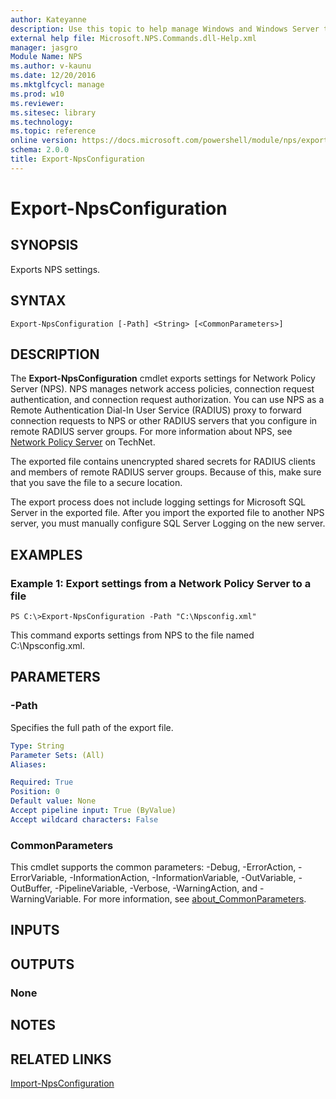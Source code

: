 ```yaml
---
author: Kateyanne
description: Use this topic to help manage Windows and Windows Server technologies with Windows PowerShell.
external help file: Microsoft.NPS.Commands.dll-Help.xml
manager: jasgro
Module Name: NPS
ms.author: v-kaunu
ms.date: 12/20/2016
ms.mktglfcycl: manage
ms.prod: w10
ms.reviewer: 
ms.sitesec: library
ms.technology: 
ms.topic: reference
online version: https://docs.microsoft.com/powershell/module/nps/export-npsconfiguration?view=windowsserver2022-ps&wt.mc_id=ps-gethelp
schema: 2.0.0
title: Export-NpsConfiguration
---
```


# Export-NpsConfiguration

## SYNOPSIS
Exports NPS settings.

## SYNTAX

```
Export-NpsConfiguration [-Path] <String> [<CommonParameters>]
```

## DESCRIPTION
The **Export-NpsConfiguration** cmdlet exports settings for Network Policy Server (NPS).
NPS manages network access policies, connection request authentication, and connection request authorization.
You can use NPS as a Remote Authentication Dial-In User Service (RADIUS) proxy to forward connection requests to NPS or other RADIUS servers that you configure in remote RADIUS server groups.
For more information about NPS, see [Network Policy Server](https://technet.microsoft.com/en-us/library/cc732912.aspx) on TechNet.

The exported file contains unencrypted shared secrets for RADIUS clients and members of remote RADIUS server groups.
Because of this, make sure that you save the file to a secure location.

The export process does not include logging settings for Microsoft SQL Server in the exported file.
After you import the exported file to another NPS server, you must manually configure SQL Server Logging on the new server.

## EXAMPLES

### Example 1: Export settings from a Network Policy Server to a file
```
PS C:\>Export-NpsConfiguration -Path "C:\Npsconfig.xml"
```

This command exports settings from NPS to the file named C:\Npsconfig.xml.

## PARAMETERS

### -Path
Specifies the full path of the export file.

```yaml
Type: String
Parameter Sets: (All)
Aliases: 

Required: True
Position: 0
Default value: None
Accept pipeline input: True (ByValue)
Accept wildcard characters: False
```

### CommonParameters
This cmdlet supports the common parameters: -Debug, -ErrorAction, -ErrorVariable, -InformationAction, -InformationVariable, -OutVariable, -OutBuffer, -PipelineVariable, -Verbose, -WarningAction, and -WarningVariable. For more information, see [about_CommonParameters](https://go.microsoft.com/fwlink/?LinkID=113216).

## INPUTS

## OUTPUTS

### None

## NOTES

## RELATED LINKS

[Import-NpsConfiguration](./Import-NpsConfiguration.md)

